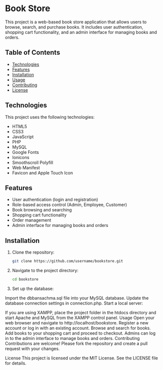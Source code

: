 # Book Store

This project is a web-based book store application that allows users to browse, search, and purchase books. It includes user authentication, shopping cart functionality, and an admin interface for managing books and orders.

## Table of Contents

- [Technologies](#technologies)
- [Features](#features)
- [Installation](#installation)
- [Usage](#usage)
- [Contributing](#contributing)
- [License](#license)

## Technologies

This project uses the following technologies:

- HTML5
- CSS3
- JavaScript
- PHP
- MySQL
- Google Fonts
- Ionicons
- Smoothscroll Polyfill
- Web Manifest
- Favicon and Apple Touch Icon

## Features

- User authentication (login and registration)
- Role-based access control (Admin, Employee, Customer)
- Book browsing and searching
- Shopping cart functionality
- Order management
- Admin interface for managing books and orders

## Installation

1. Clone the repository:
   ```bash
   git clone https://github.com/username/bookstore.git
2. Navigate to the project directory:
    ```bash
   cd bookstore
3. Set up the database:

Import the dbbansachma.sql file into your MySQL database.
Update the database connection settings in connection.php.
Start a local server:

If you are using XAMPP, place the project folder in the htdocs directory and start Apache and MySQL from the XAMPP control panel.
Usage
Open your web browser and navigate to http://localhost/bookstore.
Register a new account or log in with an existing account.
Browse and search for books.
Add books to your shopping cart and proceed to checkout.
Admins can log in to the admin interface to manage books and orders.
Contributing
Contributions are welcome! Please fork the repository and create a pull request with your changes.

License
This project is licensed under the MIT License. See the LICENSE file for details.


